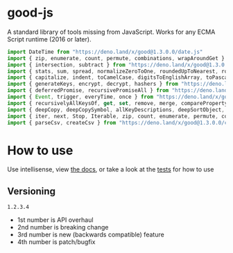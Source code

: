 # good-js

A standard library of tools missing from JavaScript. Works for any ECMA Script runtime (2016 or later).

```js
import DateTime from "https://deno.land/x/good@1.3.0.0/date.js"
import { zip, enumerate, count, permute, combinations, wrapAroundGet } from "https://deno.land/x/good@1.3.0.0/array.js"
import { intersection, subtract } from "https://deno.land/x/good@1.3.0.0/set.js"
import { stats, sum, spread, normalizeZeroToOne, roundedUpToNearest, roundedDownToNearest } from "https://deno.land/x/good@1.3.0.0/math.js"
import { capitalize, indent, toCamelCase, digitsToEnglishArray, toPascalCase, toKebabCase, toSnakeCase, toScreamingtoKebabCase, toScreamingtoSnakeCase, toRepresentation, toString, regex, escapeRegexMatch, escapeRegexReplace, extractFirst, isValidIdentifier } from "https://deno.land/x/good@1.3.0.0/string.js"
import { generateKeys, encrypt, decrypt, hashers } from "https://deno.land/x/good@1.3.0.0/encryption.js"
import { deferredPromise, recursivePromiseAll } from "https://deno.land/x/good@1.3.0.0/async.js"
import { Event, trigger, everyTime, once } from "https://deno.land/x/good@1.3.0.0/events.js"
import { recursivelyAllKeysOf, get, set, remove, merge, compareProperty } from "https://deno.land/x/good@1.3.0.0/object.js"
import { deepCopy, deepCopySymbol, allKeyDescriptions, deepSortObject, shallowSortObject, isGeneratorType,isAsyncIterable, isSyncIterable, isTechnicallyIterable, isSyncIterableObjectOrContainer } from "https://deno.land/x/good@1.3.0.0/value.js"
import { iter, next, Stop, Iterable, zip, count, enumerate, permute, combinations, slices, asyncIteratorToList, concurrentlyTransform, forkAndFilter } from "https://deno.land/x/good@1.3.0.0/iterable.js"
import { parseCsv, createCsv } from "https://deno.land/x/good@1.3.0.0/csv.js"
```


# How to use

Use intellisense, view [the docs](https://deno.land/x/good?doc), or take a look at the [tests](https://github.com/jeff-hykin/good-js/tree/master/tests) for how to use

## Versioning

`1.2.3.4`
- 1st number is API overhaul
- 2nd number is breaking change
- 3rd number is new (backwards compatible) feature 
- 4th number is patch/bugfix